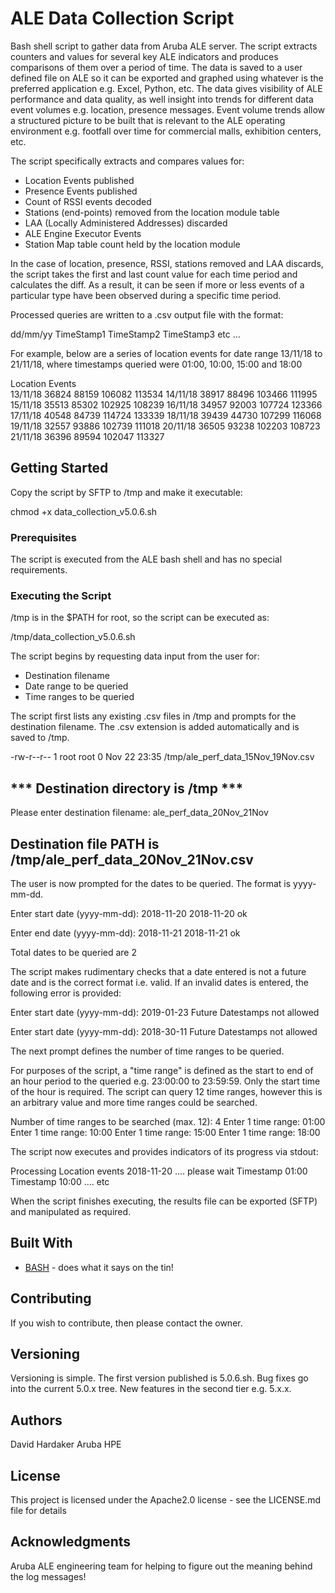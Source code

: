 # ALE Data Collection Script

Bash shell script to gather data from Aruba ALE server.  The script extracts counters and values for several key ALE indicators and produces comparisons of them over a period of time.  The data is saved to a user defined file on ALE so it can be exported and graphed using whatever is the preferred application e.g. Excel, Python, etc.  The data gives visibility of ALE performance and data quality, as well insight into trends for different data event volumes e.g. location, presence messages.  Event volume trends allow a structured picture to be built that is relevant to the ALE operating environment e.g. footfall over time for commercial malls, exhibition centers, etc.

The script specifically extracts and compares values for:

- Location Events published
- Presence Events published
- Count of RSSI events decoded
- Stations (end-points) removed from the location module table
- LAA (Locally Administered Addresses) discarded
- ALE Engine Executor Events
- Station Map table count held by the location module

In the case of location, presence, RSSI, stations removed and LAA discards, the script takes the first and last count value for each time period and calculates the diff.  As a result, it can be seen if more or less events of a particular type have been observed during a specific time period.

Processed queries are written to a .csv output file with the format:

<Event Type Name>				
dd/mm/yy	TimeStamp1 TimeStamp2 TimeStamp3 etc ...

For example, below are a series of location events for date range 13/11/18 to 21/11/18, where timestamps queried were 01:00, 10:00, 15:00 and 18:00 

Location Events 				
13/11/18	36824	88159	106082	113534
14/11/18	38917	88496	103466	111995
15/11/18	35513	85302	102925	108239
16/11/18	34957	92003	107724	123366
17/11/18	40548	84739	114724	133339
18/11/18	39439	44730	107299	116068
19/11/18	32557	93886	102739	111018
20/11/18	36505	93238	102203	108723
21/11/18	36396	89594	102047	113327

## Getting Started

Copy the script by SFTP to /tmp and make it executable:

chmod +x data_collection_v5.0.6.sh

### Prerequisites

The script is executed from the ALE bash shell and has no special requirements.

### Executing the Script

/tmp is in the $PATH for root, so the script can be executed as: 

/tmp/data_collection_v5.0.6.sh

The script begins by requesting data input from the user for:

- Destination filename
- Date range to be queried
- Time ranges to be queried

The script first lists any existing .csv files in /tmp and prompts for the destination filename.  The .csv extension is added automatically and is saved to /tmp.

-rw-r--r-- 1 root root 0 Nov 22 23:35 /tmp/ale_perf_data_15Nov_19Nov.csv

*** Destination directory is /tmp ***
--------------------------------------

Please enter destination filename: ale_perf_data_20Nov_21Nov

Destination file PATH is /tmp/ale_perf_data_20Nov_21Nov.csv
--------------------------------------

The user is now prompted for the dates to be queried.  The format is yyyy-mm-dd.

Enter start date (yyyy-mm-dd): 2018-11-20
2018-11-20 ok

Enter end date (yyyy-mm-dd): 2018-11-21
2018-11-21 ok

Total dates to be queried are 2

The script makes rudimentary checks that a date entered is not a future date and is the correct format i.e. valid.  If an invalid dates is entered, the following error is provided:

Enter start date (yyyy-mm-dd): 2019-01-23
Future Datestamps not allowed

Enter start date (yyyy-mm-dd): 2018-30-11
Future Datestamps not allowed

The next prompt defines the number of time ranges to be queried.

For purposes of the script, a "time range" is defined as the start to end of an hour period to the queried e.g. 23:00:00 to 23:59:59.  Only the start time of the hour is required.  The script can query 12 time ranges, however this is an arbitrary value and more time ranges could be searched.

Number of time ranges to be searched (max. 12): 4
Enter 1 time range: 01:00
Enter 1 time range: 10:00
Enter 1 time range: 15:00
Enter 1 time range: 18:00

The script now executes and provides indicators of its progress via stdout:

Processing Location events 2018-11-20  .... please wait
Timestamp 01:00
Timestamp 10:00
.... etc

When the script finishes executing, the results file can be exported (SFTP) and manipulated as required.

## Built With

* [BASH](https://www.gnu.org/software/bash/) - does what it says on the tin!

## Contributing

If you wish to contribute, then please contact the owner.

## Versioning

Versioning is simple.  The first version published is 5.0.6.sh.  Bug fixes go into the current 5.0.x tree.  New features in the second tier e.g. 5.x.x.

## Authors

David Hardaker Aruba HPE

## License

This project is licensed under the Apache2.0 license - see the LICENSE.md file for details

## Acknowledgments

Aruba ALE engineering team for helping to figure out the meaning behind the log messages!


